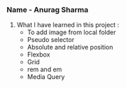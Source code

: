 ### Name - Anurag Sharma

1. What I have learned in this project :
    - To add image from local folder
    - Pseudo selector
    - Absolute and relative position
    - Flexbox
    - Grid
    - rem and em
    - Media Query
